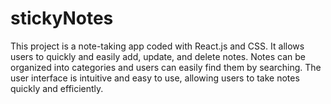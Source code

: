 # stickyNotes
This project is a note-taking app coded with React.js and CSS. It allows users to quickly and easily add, update, and delete notes. Notes can be organized into categories and users can easily find them by searching. The user interface is intuitive and easy to use, allowing users to take notes quickly and efficiently.
